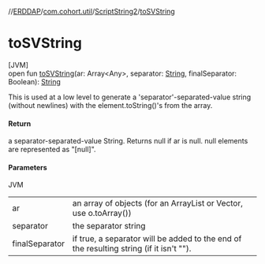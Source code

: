 //[ERDDAP](../../../index.md)/[com.cohort.util](../index.md)/[ScriptString2](index.md)/[toSVString](to-s-v-string.md)

# toSVString

[JVM]\
open fun [toSVString](to-s-v-string.md)(ar: Array&lt;Any&gt;, separator: [String](https://docs.oracle.com/en/java/javase/21/docs/api/java.base/java/lang/String.html), finalSeparator: Boolean): [String](https://docs.oracle.com/en/java/javase/21/docs/api/java.base/java/lang/String.html)

This is used at a low level to generate a 'separator'-separated-value string (without newlines) with the element.toString()'s from the array.

#### Return

a separator-separated-value String. Returns null if ar is null. null elements are represented as &quot;[null]&quot;.

#### Parameters

JVM

| | |
|---|---|
| ar | an array of objects (for an ArrayList or Vector, use o.toArray()) |
| separator | the separator string |
| finalSeparator | if true, a separator will be added to the end of the resulting string (if it isn't &quot;&quot;). |
